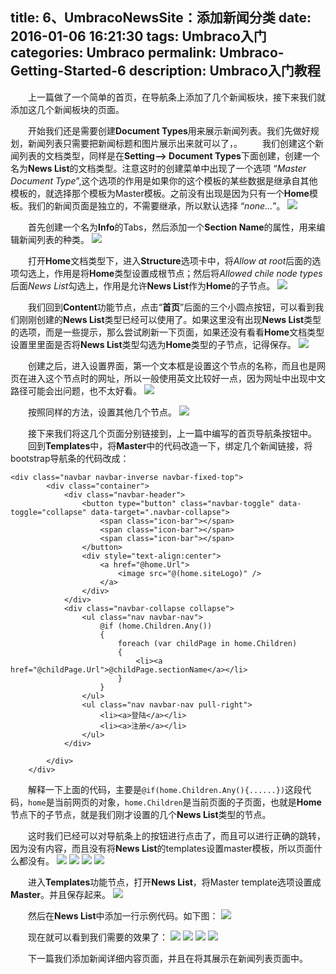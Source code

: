 title: 6、UmbracoNewsSite：添加新闻分类
date: 2016-01-06 16:21:30
tags: Umbraco入门
categories: Umbraco
permalink: Umbraco-Getting-Started-6
description: Umbraco入门教程
---
　　上一篇做了一个简单的首页，在导航条上添加了几个新闻板块，接下来我们就添加这几个新闻板块的页面。

　　开始我们还是需要创建**Document Types**用来展示新闻列表。我们先做好规划，新闻列表只需要把新闻标题和图片展示出来就可以了，。<!--more-->
　　我们创建这个新闻列表的文档类型，同样是在**Setting--> Document Types**下面创建，创建一个名为**News List**的文档类型。注意这时的创建菜单中出现了一个选项 “*Master Document Type*”,这个选项的作用是如果你的这个模板的某些数据是继承自其他模板的，就选择那个模板为Master模板。之前没有出现是因为只有一个**Home**模板。我们的新闻页面是独立的，不需要继承，所以默认选择 “*none...*”。
![](/image/umbraco/backoffice22.png)

　　首先创建一个名为**Info**的Tabs，然后添加一个**Section Name**的属性，用来编辑新闻列表的种类。
![](/image/umbraco/backoffice23.png)

　　打开**Home**文档类型下，进入**Structure**选项卡中，将*Allow at root*后面的选项勾选上，作用是将**Home**类型设置成根节点；然后将*Allowed chile node types*后面*News List*勾选上，作用是允许**News List**作为**Home**的子节点。
![](/image/umbraco/backoffice24.png)

　　我们回到**Content**功能节点，点击“**首页**”后面的三个小圆点按钮，可以看到我们刚刚创建的**News List**类型已经可以使用了。如果这里没有出现**News List**类型的选项，而是一些提示，那么尝试刷新一下页面，如果还没有看看**Home**文档类型设置里里面是否将**News List**类型勾选为**Home**类型的子节点，记得保存。
![](/image/umbraco/backoffice25.png)

　　创建之后，进入设置界面，第一个文本框是设置这个节点的名称，而且也是网页在进入这个节点时的网址，所以一般使用英文比较好一点，因为网址中出现中文路径可能会出问题，也不太好看。
![](/image/umbraco/backoffice26.png)

　　按照同样的方法，设置其他几个节点。
![](/image/umbraco/backoffice27.png)

　　接下来我们将这几个页面分别链接到，上一篇中编写的首页导航条按钮中。
　　回到**Templates**中，将**Master**中的代码改造一下，绑定几个新闻链接，将bootstrap导航条的代码改成：
```
<div class="navbar navbar-inverse navbar-fixed-top">
        <div class="container">
            <div class="navbar-header">
                <button type="button" class="navbar-toggle" data-toggle="collapse" data-target=".navbar-collapse">
                    <span class="icon-bar"></span>
                    <span class="icon-bar"></span>
                    <span class="icon-bar"></span>
                </button>
                <div style="text-align:center">
                    <a href="@home.Url">
                        <image src="@(home.siteLogo)" />
                    </a>
                </div>
            </div>
            <div class="navbar-collapse collapse">
                <ul class="nav navbar-nav">
                    @if (home.Children.Any())
                    {
                        foreach (var childPage in home.Children)
                        {
                            <li><a href="@childPage.Url">@childPage.sectionName</a></li>
                        }
                    }
                </ul>
                <ul class="nav navbar-nav pull-right">
                    <li><a>登陆</a></li>
                    <li><a>注册</a></li>
                </ul>
            </div>

        </div>
    </div>
```
　　解释一下上面的代码，主要是`@if(home.Children.Any(){......})`这段代码，`home`是当前网页的对象，`home.Children`是当前页面的子页面，也就是**Home**节点下的子节点，就是我们刚才设置的几个**News List**类型的节点。

　　这时我们已经可以对导航条上的按钮进行点击了，而且可以进行正确的跳转，因为没有内容，而且没有将**News List**的templates设置master模板，所以页面什么都没有。
![](/image/umbraco/backoffice28.png)
![](/image/umbraco/backoffice29.png)
![](/image/umbraco/backoffice30.png)
![](/image/umbraco/backoffice31.png)

　　进入**Templates**功能节点，打开**News List**，将Master template选项设置成**Master**。并且保存起来。
![](/image/umbraco/backoffice32.png)

　　然后在**News List**中添加一行示例代码。如下图：
![](/image/umbraco/backoffice33.png)

　　现在就可以看到我们需要的效果了：
![](/image/umbraco/backoffice34.png)
![](/image/umbraco/backoffice35.png)
![](/image/umbraco/backoffice36.png)
![](/image/umbraco/backoffice37.png)

　　下一篇我们添加新闻详细内容页面，并且在将其展示在新闻列表页面中。
　　